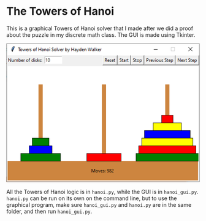 # The Towers of Hanoi

This is a graphical Towers of Hanoi solver that I made after we did a proof about the puzzle in my discrete math class. The GUI is made using Tkinter.

![Screenshot as of 2022-12-07](https://github.com/haywalk/hanoi/blob/master/screenshot.png "Screenshot as of 2022-12-07")

All the Towers of Hanoi logic is in `hanoi.py`, while the GUI is in `hanoi_gui.py`. `hanoi.py` can be run on its own on the command line, but to use the graphical program, make sure `hanoi_gui.py` and `hanoi.py` are in the same folder, and then run `hanoi_gui.py`.
